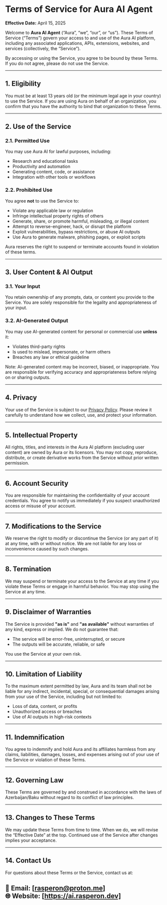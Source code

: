 # **Terms of Service for Aura AI Agent**

**Effective Date:** April 15, 2025

Welcome to **Aura AI Agent** (“Aura”, “we”, “our”, or “us”). These Terms of Service (“Terms”) govern your access to and use of the Aura AI platform, including any associated applications, APIs, extensions, websites, and services (collectively, the “Service”).

By accessing or using the Service, you agree to be bound by these Terms. If you do not agree, please do not use the Service.

---

## **1. Eligibility**

You must be at least 13 years old (or the minimum legal age in your country) to use the Service. If you are using Aura on behalf of an organization, you confirm that you have the authority to bind that organization to these Terms.

---

## **2. Use of the Service**

### **2.1. Permitted Use**
You may use Aura AI for lawful purposes, including:
- Research and educational tasks
- Productivity and automation
- Generating content, code, or assistance
- Integration with other tools or workflows

### **2.2. Prohibited Use**
You agree **not** to use the Service to:
- Violate any applicable law or regulation
- Infringe intellectual property rights of others
- Generate, share, or promote harmful, misleading, or illegal content
- Attempt to reverse-engineer, hack, or disrupt the platform
- Exploit vulnerabilities, bypass restrictions, or abuse AI outputs
- Use Aura to generate malware, phishing pages, or exploit scripts

Aura reserves the right to suspend or terminate accounts found in violation of these terms.

---

## **3. User Content & AI Output**

### **3.1. Your Input**
You retain ownership of any prompts, data, or content you provide to the Service. You are solely responsible for the legality and appropriateness of your input.

### **3.2. AI-Generated Output**
You may use AI-generated content for personal or commercial use **unless** it:
- Violates third-party rights
- Is used to mislead, impersonate, or harm others
- Breaches any law or ethical guideline

Note: AI-generated content may be incorrect, biased, or inappropriate. You are responsible for verifying accuracy and appropriateness before relying on or sharing outputs.

---

## **4. Privacy**

Your use of the Service is subject to our [Privacy Policy](#). Please review it carefully to understand how we collect, use, and protect your information.

---

## **5. Intellectual Property**

All rights, titles, and interests in the Aura AI platform (excluding user content) are owned by Aura or its licensors. You may not copy, reproduce, distribute, or create derivative works from the Service without prior written permission.

---

## **6. Account Security**

You are responsible for maintaining the confidentiality of your account credentials. You agree to notify us immediately if you suspect unauthorized access or misuse of your account.

---

## **7. Modifications to the Service**

We reserve the right to modify or discontinue the Service (or any part of it) at any time, with or without notice. We are not liable for any loss or inconvenience caused by such changes.

---

## **8. Termination**

We may suspend or terminate your access to the Service at any time if you violate these Terms or engage in harmful behavior. You may stop using the Service at any time.

---

## **9. Disclaimer of Warranties**

The Service is provided **"as is"** and **"as available"** without warranties of any kind, express or implied. We do not guarantee that:
- The service will be error-free, uninterrupted, or secure
- The outputs will be accurate, reliable, or safe

You use the Service at your own risk.

---

## **10. Limitation of Liability**

To the maximum extent permitted by law, Aura and its team shall not be liable for any indirect, incidental, special, or consequential damages arising from your use of the Service, including but not limited to:
- Loss of data, content, or profits
- Unauthorized access or breaches
- Use of AI outputs in high-risk contexts

---

## **11. Indemnification**

You agree to indemnify and hold Aura and its affiliates harmless from any claims, liabilities, damages, losses, and expenses arising out of your use of the Service or violation of these Terms.

---

## **12. Governing Law**

These Terms are governed by and construed in accordance with the laws of Azerbaijan/Baku without regard to its conflict of law principles.

---

## **13. Changes to These Terms**

We may update these Terms from time to time. When we do, we will revise the “Effective Date” at the top. Continued use of the Service after changes implies your acceptance.

---

## **14. Contact Us**

For questions about these Terms or the Service, contact us at:


📧 **Email:** [rasperon@proton.me]  
🌐 **Website:** [https://ai.rasperon.dev]  
---
